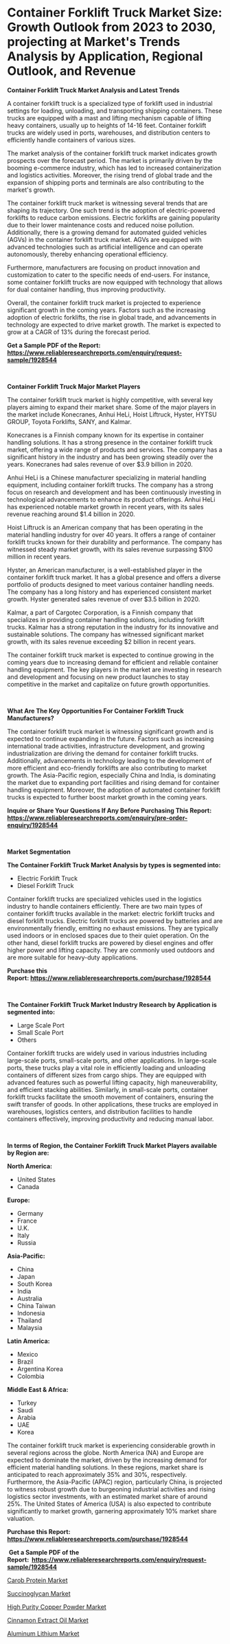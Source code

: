 <p><h1>Container Forklift Truck Market Size: Growth Outlook from 2023 to 2030, projecting at Market's Trends Analysis by Application, Regional Outlook, and Revenue</h1></p><p><strong>Container Forklift Truck Market Analysis and Latest Trends</strong></p>
<p><p>A container forklift truck is a specialized type of forklift used in industrial settings for loading, unloading, and transporting shipping containers. These trucks are equipped with a mast and lifting mechanism capable of lifting heavy containers, usually up to heights of 14-16 feet. Container forklift trucks are widely used in ports, warehouses, and distribution centers to efficiently handle containers of various sizes.</p><p>The market analysis of the container forklift truck market indicates growth prospects over the forecast period. The market is primarily driven by the booming e-commerce industry, which has led to increased containerization and logistics activities. Moreover, the rising trend of global trade and the expansion of shipping ports and terminals are also contributing to the market's growth.</p><p>The container forklift truck market is witnessing several trends that are shaping its trajectory. One such trend is the adoption of electric-powered forklifts to reduce carbon emissions. Electric forklifts are gaining popularity due to their lower maintenance costs and reduced noise pollution. Additionally, there is a growing demand for automated guided vehicles (AGVs) in the container forklift truck market. AGVs are equipped with advanced technologies such as artificial intelligence and can operate autonomously, thereby enhancing operational efficiency.</p><p>Furthermore, manufacturers are focusing on product innovation and customization to cater to the specific needs of end-users. For instance, some container forklift trucks are now equipped with technology that allows for dual container handling, thus improving productivity.</p><p>Overall, the container forklift truck market is projected to experience significant growth in the coming years. Factors such as the increasing adoption of electric forklifts, the rise in global trade, and advancements in technology are expected to drive market growth. The market is expected to grow at a CAGR of 13% during the forecast period.</p></p>
<p><strong>Get a Sample PDF of the Report:&nbsp; <a href="https://www.reliableresearchreports.com/enquiry/request-sample/1928544">https://www.reliableresearchreports.com/enquiry/request-sample/1928544</a></strong></p>
<p>&nbsp;</p>
<p><strong>Container Forklift Truck Major Market Players</strong></p>
<p><p>The container forklift truck market is highly competitive, with several key players aiming to expand their market share. Some of the major players in the market include Konecranes, Anhui HeLi, Hoist Liftruck, Hyster, HYTSU GROUP, Toyota Forklifts, SANY, and Kalmar.</p><p>Konecranes is a Finnish company known for its expertise in container handling solutions. It has a strong presence in the container forklift truck market, offering a wide range of products and services. The company has a significant history in the industry and has been growing steadily over the years. Konecranes had sales revenue of over $3.9 billion in 2020.</p><p>Anhui HeLi is a Chinese manufacturer specializing in material handling equipment, including container forklift trucks. The company has a strong focus on research and development and has been continuously investing in technological advancements to enhance its product offerings. Anhui HeLi has experienced notable market growth in recent years, with its sales revenue reaching around $1.4 billion in 2020.</p><p>Hoist Liftruck is an American company that has been operating in the material handling industry for over 40 years. It offers a range of container forklift trucks known for their durability and performance. The company has witnessed steady market growth, with its sales revenue surpassing $100 million in recent years.</p><p>Hyster, an American manufacturer, is a well-established player in the container forklift truck market. It has a global presence and offers a diverse portfolio of products designed to meet various container handling needs. The company has a long history and has experienced consistent market growth. Hyster generated sales revenue of over $3.5 billion in 2020.</p><p>Kalmar, a part of Cargotec Corporation, is a Finnish company that specializes in providing container handling solutions, including forklift trucks. Kalmar has a strong reputation in the industry for its innovative and sustainable solutions. The company has witnessed significant market growth, with its sales revenue exceeding $2 billion in recent years.</p><p>The container forklift truck market is expected to continue growing in the coming years due to increasing demand for efficient and reliable container handling equipment. The key players in the market are investing in research and development and focusing on new product launches to stay competitive in the market and capitalize on future growth opportunities.</p></p>
<p>&nbsp;</p>
<p><strong>What Are The Key Opportunities For Container Forklift Truck Manufacturers?</strong></p>
<p><p>The container forklift truck market is witnessing significant growth and is expected to continue expanding in the future. Factors such as increasing international trade activities, infrastructure development, and growing industrialization are driving the demand for container forklift trucks. Additionally, advancements in technology leading to the development of more efficient and eco-friendly forklifts are also contributing to market growth. The Asia-Pacific region, especially China and India, is dominating the market due to expanding port facilities and rising demand for container handling equipment. Moreover, the adoption of automated container forklift trucks is expected to further boost market growth in the coming years.</p></p>
<p><strong>Inquire or Share Your Questions If Any Before Purchasing This Report: <a href="https://www.reliableresearchreports.com/enquiry/pre-order-enquiry/1928544">https://www.reliableresearchreports.com/enquiry/pre-order-enquiry/1928544</a></strong></p>
<p>&nbsp;</p>
<p><strong>Market Segmentation</strong></p>
<p><strong>The Container Forklift Truck Market Analysis by types is segmented into:</strong></p>
<p><ul><li>Electric Forklift Truck</li><li>Diesel Forklift Truck</li></ul></p>
<p><p>Container forklift trucks are specialized vehicles used in the logistics industry to handle containers efficiently. There are two main types of container forklift trucks available in the market: electric forklift trucks and diesel forklift trucks. Electric forklift trucks are powered by batteries and are environmentally friendly, emitting no exhaust emissions. They are typically used indoors or in enclosed spaces due to their quiet operation. On the other hand, diesel forklift trucks are powered by diesel engines and offer higher power and lifting capacity. They are commonly used outdoors and are more suitable for heavy-duty applications.</p></p>
<p><strong>Purchase this Report:&nbsp;<a href="https://www.reliableresearchreports.com/purchase/1928544">https://www.reliableresearchreports.com/purchase/1928544</a></strong></p>
<p>&nbsp;</p>
<p><strong>The Container Forklift Truck Market Industry Research by Application is segmented into:</strong></p>
<p><ul><li>Large Scale Port</li><li>Small Scale Port</li><li>Others</li></ul></p>
<p><p>Container forklift trucks are widely used in various industries including large-scale ports, small-scale ports, and other applications. In large-scale ports, these trucks play a vital role in efficiently loading and unloading containers of different sizes from cargo ships. They are equipped with advanced features such as powerful lifting capacity, high maneuverability, and efficient stacking abilities. Similarly, in small-scale ports, container forklift trucks facilitate the smooth movement of containers, ensuring the swift transfer of goods. In other applications, these trucks are employed in warehouses, logistics centers, and distribution facilities to handle containers effectively, improving productivity and reducing manual labor.</p></p>
<p>&nbsp;</p>
<p><strong>In terms of Region, the Container Forklift Truck Market Players available by Region are:</strong></p>
<p>
    <p> <strong> North America: </strong>
        <ul>
            <li>United States</li>
            <li>Canada</li>
        </ul>
        </p> 
    <p> <strong> Europe: </strong>
        <ul>
            <li>Germany</li>
            <li>France</li>
            <li>U.K.</li>
            <li>Italy</li>
            <li>Russia</li>
        </ul>
        </p> 
    <p> <strong> Asia-Pacific: </strong>
        <ul>
            <li>China</li>
            <li>Japan</li>
            <li>South Korea</li>
            <li>India</li>
            <li>Australia</li>
            <li>China Taiwan</li>
            <li>Indonesia</li>
            <li>Thailand</li>
            <li>Malaysia</li>
        </ul>
        </p> 
    <p> <strong> Latin America: </strong>
        <ul>
            <li>Mexico</li>
            <li>Brazil</li>
            <li>Argentina Korea</li>
            <li>Colombia</li>
        </ul>
        </p> 
    <p> <strong> Middle East & Africa: </strong>
        <ul>
            <li>Turkey</li>
            <li>Saudi</li>
            <li>Arabia</li>
            <li>UAE</li>
            <li>Korea</li>
        </ul>
    </p>
    </p>
<p><p>The container forklift truck market is experiencing considerable growth in several regions across the globe. North America (NA) and Europe are expected to dominate the market, driven by the increasing demand for efficient material handling solutions. In these regions, market share is anticipated to reach approximately 35% and 30%, respectively. Furthermore, the Asia-Pacific (APAC) region, particularly China, is projected to witness robust growth due to burgeoning industrial activities and rising logistics sector investments, with an estimated market share of around 25%. The United States of America (USA) is also expected to contribute significantly to market growth, garnering approximately 10% market share valuation.</p></p>
<p><strong>Purchase this Report: <a href="https://www.reliableresearchreports.com/purchase/1928544">https://www.reliableresearchreports.com/purchase/1928544</a></strong></p>
<p>&nbsp;<strong>Get a Sample PDF of the Report:&nbsp;&nbsp;<a href="https://www.reliableresearchreports.com/enquiry/request-sample/1928544">https://www.reliableresearchreports.com/enquiry/request-sample/1928544</a></strong></p>
<p><strong></strong></p>
<p><p><a href="https://medium.com/@verladurgan/carob-protein-market-the-key-to-successful-business-strategy-forecast-till-2030-c397d758dbcf">Carob Protein Market</a></p><p><a href="https://medium.com/@flavietowne/succinoglycan-nbsp-market-focuses-on-market-share-size-and-projected-forecast-till-2030-726cf9faaca6">Succinoglycan Market</a></p><p><a href="https://medium.com/@lincolnfeil/high-purity-copper-powder-market-share-evolution-and-market-growth-trends-2023-2030-9e7d45ddbf51">High Purity Copper Powder Market</a></p><p><a href="https://medium.com/@reecebednar/cinnamon-extract-oil-market-share-evolution-and-market-growth-trends-2023-2030-d667344ff23b">Cinnamon Extract Oil Market</a></p><p><a href="https://medium.com/@barttrantow2023/aluminum-lithium-market-competitive-analysis-market-trends-and-forecast-to-2030-d85a13f04a6a">Aluminum Lithium Market</a></p></p>